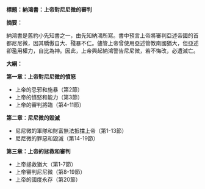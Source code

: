 **標題：納鴻書：上帝對尼尼微的審判**

**摘要：**

納鴻書是舊約小先知書之一，由先知納鴻所寫。書中預言上帝將審判亞述帝國的首都尼尼微，因其驕傲自大、殘暴不仁。儘管上帝曾使用亞述管教南國猶大，但亞述卻濫用權力，自比為神。因此，上帝興起納鴻警告尼尼微，若不悔改，必遭滅亡。

**大綱：**

**第一章：上帝對尼尼微的憤怒**

* 上帝的忌邪和施暴（第2節）
* 上帝的憤怒和能力（第3節）
* 上帝的審判將臨（第4-11節）

**第二章：尼尼微的毀滅**

* 尼尼微的軍隊和財富無法抵擋上帝（第1-13節）
* 尼尼微的罪惡和毀滅（第14-19節）

**第三章：上帝的拯救和審判**

* 上帝拯救猶大（第1-7節）
* 上帝審判尼尼微（第8-19節）
* 上帝的國度永存（第20節）